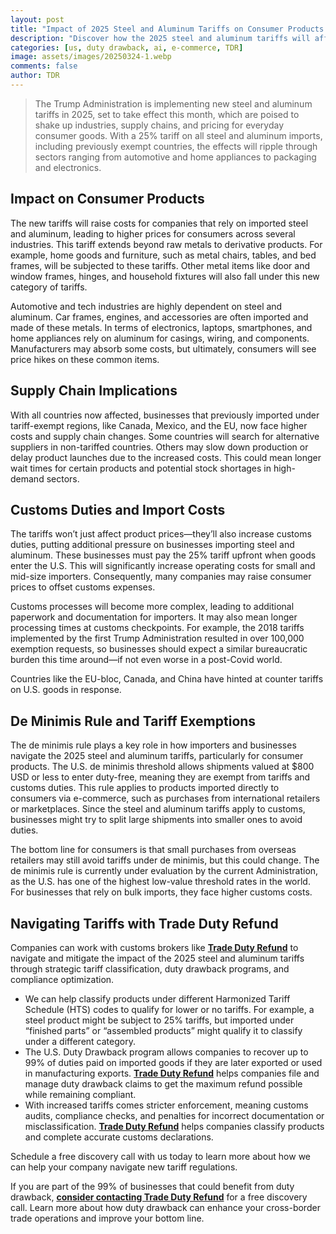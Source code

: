 ```yaml
---
layout: post
title: "Impact of 2025 Steel and Aluminum Tariffs on Consumer Products and Customs Duties"
description: "Discover how the 2025 steel and aluminum tariffs will affect consumer products, supply chains, and customs duties. Learn about duty drawback and refund solutions."
categories: [us, duty drawback, ai, e-commerce, TDR]
image: assets/images/20250324-1.webp
comments: false
author: TDR
---
```


> The Trump Administration is implementing new steel and aluminum tariffs in 2025, set to take effect this month, which are poised to shake up industries, supply chains, and pricing for everyday consumer goods. With a 25% tariff on all steel and aluminum imports, including previously exempt countries, the effects will ripple through sectors ranging from automotive and home appliances to packaging and electronics.

## Impact on Consumer Products

The new tariffs will raise costs for companies that rely on imported steel and aluminum, leading to higher prices for consumers across several industries. This tariff extends beyond raw metals to derivative products. For example, home goods and furniture, such as metal chairs, tables, and bed frames, will be subjected to these tariffs. Other metal items like door and window frames, hinges, and household fixtures will also fall under this new category of tariffs.

Automotive and tech industries are highly dependent on steel and aluminum. Car frames, engines, and accessories are often imported and made of these metals. In terms of electronics, laptops, smartphones, and home appliances rely on aluminum for casings, wiring, and components. Manufacturers may absorb some costs, but ultimately, consumers will see price hikes on these common items.

## Supply Chain Implications

With all countries now affected, businesses that previously imported under tariff-exempt regions, like Canada, Mexico, and the EU, now face higher costs and supply chain changes. Some countries will search for alternative suppliers in non-tariffed countries. Others may slow down production or delay product launches due to the increased costs. This could mean longer wait times for certain products and potential stock shortages in high-demand sectors.

## Customs Duties and Import Costs

The tariffs won’t just affect product prices—they’ll also increase customs duties, putting additional pressure on businesses importing steel and aluminum. These businesses must pay the 25% tariff upfront when goods enter the U.S. This will significantly increase operating costs for small and mid-size importers. Consequently, many companies may raise consumer prices to offset customs expenses.

Customs processes will become more complex, leading to additional paperwork and documentation for importers. It may also mean longer processing times at customs checkpoints. For example, the 2018 tariffs implemented by the first Trump Administration resulted in over 100,000 exemption requests, so businesses should expect a similar bureaucratic burden this time around—if not even worse in a post-Covid world.

Countries like the EU-bloc, Canada, and China have hinted at counter tariffs on U.S. goods in response.

## De Minimis Rule and Tariff Exemptions

The de minimis rule plays a key role in how importers and businesses navigate the 2025 steel and aluminum tariffs, particularly for consumer products. The U.S. de minimis threshold allows shipments valued at $800 USD or less to enter duty-free, meaning they are exempt from tariffs and customs duties. This rule applies to products imported directly to consumers via e-commerce, such as purchases from international retailers or marketplaces. Since the steel and aluminum tariffs apply to customs, businesses might try to split large shipments into smaller ones to avoid duties.

The bottom line for consumers is that small purchases from overseas retailers may still avoid tariffs under de minimis, but this could change. The de minimis rule is currently under evaluation by the current Administration, as the U.S. has one of the highest low-value threshold rates in the world. For businesses that rely on bulk imports, they face higher customs costs.

## Navigating Tariffs with Trade Duty Refund
Companies can work with customs brokers like [**Trade Duty Refund**](https://tradedutyrefund.com?utm_source=Blog&utm_medium=Link&utm_campaign=20250324Article) to navigate and mitigate the impact of the 2025 steel and aluminum tariffs through strategic tariff classification, duty drawback programs, and compliance optimization.

- We can help classify products under different Harmonized Tariff Schedule (HTS) codes to qualify for lower or no tariffs. For example, a steel product might be subject to 25% tariffs, but imported under “finished parts” or “assembled products” might qualify it to classify under a different category.
- The U.S. Duty Drawback program allows companies to recover up to 99% of duties paid on imported goods if they are later exported or used in manufacturing exports. [**Trade Duty Refund**](https://tradedutyrefund.com?utm_source=Blog&utm_medium=Link&utm_campaign=20250324Article) helps companies file and manage duty drawback claims to get the maximum refund possible while remaining compliant.
- With increased tariffs comes stricter enforcement, meaning customs audits, compliance checks, and penalties for incorrect documentation or misclassification. [**Trade Duty Refund**](https://tradedutyrefund.com?utm_source=Blog&utm_medium=Link&utm_campaign=20250324Article) helps companies classify products and complete accurate customs declarations.

Schedule a free discovery call with us today to learn more about how we can help your company navigate new tariff regulations.

If you are part of the 99% of businesses that could benefit from duty drawback, [**consider contacting Trade Duty Refund**](https://tradedutyrefund.com/contact-us.html?utm_source=Blog&utm_medium=Link&utm_campaign=20250324Article) for a free discovery call. Learn more about how duty drawback can enhance your cross-border trade operations and improve your bottom line.